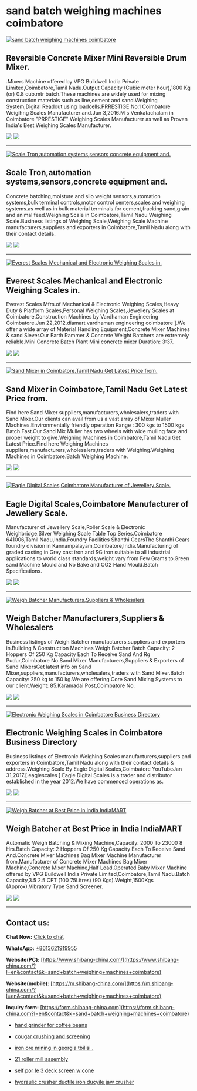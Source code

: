 # sand batch weighing machines coimbatore

<a href="https://swt.shibang-china.com/?l=en&img&k=sand+batch+weighing+machines+coimbatore" target="_blank">![sand batch weighing machines coimbatore](http://static.shibang-china.com/all-800x300/1295.jpg)</a>

## Reversible Concrete Mixer Mini Reversible Drum Mixer.
.Mixers Machine offered by VPG Buildwell India Private Limited,Coimbatore,Tamil Nadu.Output Capacity (Cubic meter hour),1800 Kg (or) 0.8 cub.mtr batch.These machines are widely used for mixing construction materials such as line,cement and sand.Weighing System,Digital Readout using loadcells.PRRESTIGE No.1 Coimbatore Weigihng Scales Manufacturer and.Jun 3,2016.M s Venkatachalam in Coimbatore "PRRESTIGE" Weighing Scales Manufacturer as well as Proven India's Best Weighing Scales Manufacturer.


<a href="https://whatsapp.shibangsoft.com/WhatsApp.php" target="_blank" title="WhatsApp">![](http://static.shibang-china.com/icon/whatsapp.png)</a> <a href="https://swt.shibang-china.com/?l=en&icon&k=sand+batch+weighing+machines+coimbatore" target="_blank">![](http://static.shibang-china.com/icon/chat-en.png)</a>

---

<a href="https://swt.shibang-china.com/?l=en&img&k=sand+batch+weighing+machines+coimbatore" target="_blank">![Scale Tron,automation systems,sensors,concrete equipment and.](http://static.shibang-china.com/all-800x300/202.jpg)</a>

## Scale Tron,automation systems,sensors,concrete equipment and.
Concrete batching,moisture and silo weight sensors,automation systems,bulk terminal controls,motor control centers,scales and weighing systems.as well as in bulk material terminals for cement,fracking sand,grain and animal feed.Weighing Scale in Coimbatore,Tamil Nadu Weighing Scale.Business listings of Weighing Scale,Weighing Scale Machine manufacturers,suppliers and exporters in Coimbatore,Tamil Nadu along with their contact details.


<a href="https://whatsapp.shibangsoft.com/WhatsApp.php" target="_blank" title="WhatsApp">![](http://static.shibang-china.com/icon/whatsapp.png)</a> <a href="https://swt.shibang-china.com/?l=en&icon&k=sand+batch+weighing+machines+coimbatore" target="_blank">![](http://static.shibang-china.com/icon/chat-en.png)</a>

---

<a href="https://swt.shibang-china.com/?l=en&img&k=sand+batch+weighing+machines+coimbatore" target="_blank">![Everest Scales Mechanical and Electronic Weighing Scales in.](http://static.shibang-china.com/all-800x300/795.jpg)</a>

## Everest Scales Mechanical and Electronic Weighing Scales in.
Everest Scales Mfrs.of Mechanical &amp; Electronic Weighing Scales,Heavy Duty &amp; Platform Scales,Personal Weighing Scales,Jewellery Scales at Coimbatore.Construction Machines by Vardhaman Engineering Coimbatore.Jun 22,2012.diamart vardhaman engineering coimbatore ].We offer a wide array of Material Handling Equipment,Concrete Mixer Machines &amp; sand Siever.Our Earth Rammer &amp; Concrete Weight Batchers are extremely reliable.Mini Concrete Batch Plant Mini concrete mixer Duration: 3:37.


<a href="https://whatsapp.shibangsoft.com/WhatsApp.php" target="_blank" title="WhatsApp">![](http://static.shibang-china.com/icon/whatsapp.png)</a> <a href="https://swt.shibang-china.com/?l=en&icon&k=sand+batch+weighing+machines+coimbatore" target="_blank">![](http://static.shibang-china.com/icon/chat-en.png)</a>

---

<a href="https://swt.shibang-china.com/?l=en&img&k=sand+batch+weighing+machines+coimbatore" target="_blank">![Sand Mixer in Coimbatore,Tamil Nadu Get Latest Price from.](http://static.shibang-china.com/all-800x300/12.jpg)</a>

## Sand Mixer in Coimbatore,Tamil Nadu Get Latest Price from.
Find here Sand Mixer suppliers,manufacturers,wholesalers,traders with Sand Mixer.Our clients can avail from us a vast array of Mixer Muller Machines.Environmentally friendly operation Range : 300 kgs to 1500 kgs Batch.Fast.Our Sand Mix Muller has two wheels with wide mulling face and proper weight to give.Weighing Machines in Coimbatore,Tamil Nadu Get Latest Price.Find here Weighing Machines suppliers,manufacturers,wholesalers,traders with Weighing.Weighing Machines in Coimbatore.Batch Weighing Machine.


<a href="https://whatsapp.shibangsoft.com/WhatsApp.php" target="_blank" title="WhatsApp">![](http://static.shibang-china.com/icon/whatsapp.png)</a> <a href="https://swt.shibang-china.com/?l=en&icon&k=sand+batch+weighing+machines+coimbatore" target="_blank">![](http://static.shibang-china.com/icon/chat-en.png)</a>

---

<a href="https://swt.shibang-china.com/?l=en&img&k=sand+batch+weighing+machines+coimbatore" target="_blank">![Eagle Digital Scales,Coimbatore Manufacturer of Jewellery Scale.](http://static.shibang-china.com/all-800x300/909.jpg)</a>

## Eagle Digital Scales,Coimbatore Manufacturer of Jewellery Scale.
Manufacturer of Jewellery Scale,Roller Scale & Electronic Weighbridge.Silver Weighing Scale Table Top Series.Coimbatore 641006,Tamil Nadu,India.Foundry Facilities Shanthi GearsThe Shanthi Gears foundry division in Kannampalayam,Coimbatore,India.Manufacturing of graded casting in Grey cast iron and SG iron suitable to all industrial applications to world class standards,weight vary from Few Grams to.Green sand Machine Mould and No Bake and CO2 Hand Mould.Batch Specifications.


<a href="https://whatsapp.shibangsoft.com/WhatsApp.php" target="_blank" title="WhatsApp">![](http://static.shibang-china.com/icon/whatsapp.png)</a> <a href="https://swt.shibang-china.com/?l=en&icon&k=sand+batch+weighing+machines+coimbatore" target="_blank">![](http://static.shibang-china.com/icon/chat-en.png)</a>

---

<a href="https://swt.shibang-china.com/?l=en&img&k=sand+batch+weighing+machines+coimbatore" target="_blank">![Weigh Batcher Manufacturers,Suppliers & Wholesalers](http://static.shibang-china.com/all-800x300/991.jpg)</a>

## Weigh Batcher Manufacturers,Suppliers & Wholesalers
Business listings of Weigh Batcher manufacturers,suppliers and exporters in.Building & Construction Machines Weigh Batcher Batch Capacity: 2 Hoppers Of 250 Kg Capacity Each To Receive Sand And Rg Pudur,Coimbatore No.Sand Mixer Manufacturers,Suppliers & Exporters of Sand MixersGet latest info on Sand Mixer,suppliers,manufacturers,wholesalers,traders with Sand Mixer.Batch Capacity: 250 kg to 150 kg.We are offering Core Sand Mixing Systems to our client.Weight: 85.Karamadai Post,Coimbatore No.


<a href="https://whatsapp.shibangsoft.com/WhatsApp.php" target="_blank" title="WhatsApp">![](http://static.shibang-china.com/icon/whatsapp.png)</a> <a href="https://swt.shibang-china.com/?l=en&icon&k=sand+batch+weighing+machines+coimbatore" target="_blank">![](http://static.shibang-china.com/icon/chat-en.png)</a>

---

<a href="https://swt.shibang-china.com/?l=en&img&k=sand+batch+weighing+machines+coimbatore" target="_blank">![Electronic Weighing Scales in Coimbatore Business Directory](http://static.shibang-china.com/all-800x300/693.jpg)</a>

## Electronic Weighing Scales in Coimbatore Business Directory
Business listings of Electronic Weighing Scales manufacturers,suppliers and exporters in Coimbatore,Tamil Nadu along with their contact details & address.Weighing Scale By Eagle Digital Scales,Coimbatore YouTubeJan 31,2017.[.eaglescales ] Eagle Digital Scales is a trader and distributor established in the year 2012.We have commenced operations as.


<a href="https://whatsapp.shibangsoft.com/WhatsApp.php" target="_blank" title="WhatsApp">![](http://static.shibang-china.com/icon/whatsapp.png)</a> <a href="https://swt.shibang-china.com/?l=en&icon&k=sand+batch+weighing+machines+coimbatore" target="_blank">![](http://static.shibang-china.com/icon/chat-en.png)</a>

---

<a href="https://swt.shibang-china.com/?l=en&img&k=sand+batch+weighing+machines+coimbatore" target="_blank">![Weigh Batcher at Best Price in India IndiaMART](http://static.shibang-china.com/all-800x300/780.jpg)</a>

## Weigh Batcher at Best Price in India IndiaMART
Automatic Weigh Batching &amp; Mixing Machine,Capacity: 2000 To 23000 8 Hrs.Batch Capacity: 2 Hoppers Of 250 Kg Capacity Each To Receive Sand And.Concrete Mixer Machines Bag Mixer Machine Manufacturer from.Manufacturer of Concrete Mixer Machines Bag Mixer Machine,Concrete Mixer Machine,Half Load.Operated Baby Mixer Machine offered by VPG Buildwell India Private Limited,Coimbatore,Tamil Nadu.Batch Capacity,3.5 2.5 CFT (100 75Litres) (90 Kgs).Weight,1500Kgs (Approx).Vibratory Type Sand Screener.


<a href="https://whatsapp.shibangsoft.com/WhatsApp.php" target="_blank" title="WhatsApp">![](http://static.shibang-china.com/icon/whatsapp.png)</a> <a href="https://swt.shibang-china.com/?l=en&icon&k=sand+batch+weighing+machines+coimbatore" target="_blank">![](http://static.shibang-china.com/icon/chat-en.png)</a>

---
## Contact us:

**Chat Now:** [Click to chat](https://swt.shibang-china.com?l=en&contact&k=sand+batch+weighing+machines+coimbatore)

**WhatsApp:**  [+8613621919955](https://whatsapp.shibangsoft.com/WhatsApp.php)

**Website(PC):** [https://www.shibang-china.com/](https://www.shibang-china.com/?l=en&contact&k=sand+batch+weighing+machines+coimbatore)

**Website(mobile):** [https://m.shibang-china.com/](https://m.shibang-china.com/?l=en&contact&k=sand+batch+weighing+machines+coimbatore)

**Inquiry form:** [https://form.shibang-china.com](https://form.shibang-china.com?l=en&contact&k=sand+batch+weighing+machines+coimbatore)

* [hand grinder for coffee beans](../134/hand%20grinder%20for%20coffee%20beans.md)

* [cougar crushing and screening](../126/cougar%20crushing%20and%20screening.md)

* [iron ore mining in georgia tbilisi .](../135/iron%20ore%20mining%20in%20georgia%20tbilisi%20..md)

* [21 roller mill assembly](../132/21%20roller%20mill%20assembly.md)

* [self por le 3 deck screen w cone](../133/self%20por%20le%203%20deck%20screen%20w%20cone.md)

* [hydraulic crusher ductile iron ducyile jaw crusher](../140/hydraulic%20crusher%20ductile%20iron%20ducyile%20jaw%20crusher.md)